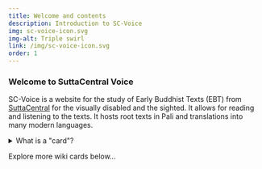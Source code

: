 ```yaml
---
title: Welcome and contents
description: Introduction to SC-Voice
img: sc-voice-icon.svg
img-alt: Triple swirl
link: /img/sc-voice-icon.svg
order: 1
---
```


### Welcome to SuttaCentral Voice

SC-Voice is a website for the study of Early Buddhist Texts (EBT) from [SuttaCentral](https://suttacentral.net) for the visually disabled and the sighted. It allows for reading and listening to the texts. It hosts root texts in Pali and translations into many modern languages.

<style>
summary:hover {
  cursor: pointer;
  color: rgb(var(--v-theme-link));
}
</style>
<details>
<summary>What is a "card"?</summary>
SuttaCentral Voice organizes information with "cards".

* <b>Wiki Cards</b> show you wiki content that help you use this website
* <b>Search Cards</b> let you find Dhamma content
* <b>Sutta Cards</b> show you individual Dhamma documents such as suttas
* <b>Graph Cards</b> show you memorable connections between Dhamma documents
* <b>Pali Cards</b> let you explore the [multilingual](https://github.com/sc-voice/ms-dpd) [Digital Pali Dictionary](https://dpdict.net).

This is the home wiki card.  Click the 
<a href="#/wiki/toc" class="scv-icon-btn v-btn v-btn--icon v-btn--round v-btn--router theme--dark v-size--default">
<span class="v-btn__content">
<span aria-hidden="true" class="v-icon notranslate theme--dark">
<svg xmlns="http://www.w3.org/2000/svg" viewBox="0 0 24 24" role="img" aria-hidden="true" class="v-icon__svg">
<path d="M10,20V14H14V20H19V12H22L12,3L2,12H5V20H10Z">
</path></svg></span></span></a>
in the top left corner
of the web page
to return here, the home/welcome wiki card.
</details>

Explore more wiki cards below...


